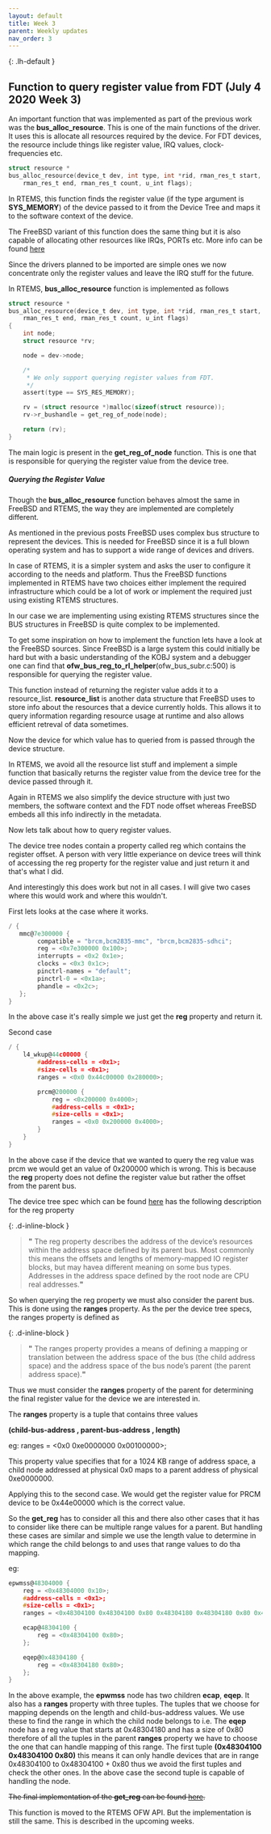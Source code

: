```yaml
---
layout: default
title: Week 3
parent: Weekly updates
nav_order: 3
---
```


{: .lh-default }
## Function to query register value from FDT (July 4 2020 Week 3)

An important function that was implemented as part of the previous work was the
**bus_alloc_resource**. This is one of the main functions of the driver. It uses
this is allocate all resources required by the device. For FDT devices, the
resource include things like register value, IRQ values, clock-frequencies etc.

```c
struct resource *
bus_alloc_resource(device_t dev, int type, int *rid, rman_res_t start,
	rman_res_t end, rman_res_t count, u_int flags);
```

In RTEMS, this function finds the register value (if the type argument is
**SYS_MEMORY**) of the device passed to it from the Device Tree and maps it to
the software context of the device.

The FreeBSD variant of this function does the same thing but it is also capable
of allocating other resources like IRQs, PORTs etc. More info can be found [here](https://www.freebsd.org/cgi/man.cgi?query=bus_alloc_resource_any&sektion=9&n=1)

Since the drivers planned to be imported are simple ones we now concentrate
only the register values and leave the IRQ stuff for the future.

In RTEMS, **bus_alloc_resource** function is implemented as follows
```c
struct resource *
bus_alloc_resource(device_t dev, int type, int *rid, rman_res_t start,
    rman_res_t end, rman_res_t count, u_int flags)
{
	int node;
	struct resource *rv;

	node = dev->node;

	/*
	 * We only support querying register values from FDT.
	 */
	assert(type == SYS_RES_MEMORY);

	rv = (struct resource *)malloc(sizeof(struct resource));
	rv->r_bushandle = get_reg_of_node(node);

	return (rv);
} 
```
The main logic is present in the **get_reg_of_node** function. This is one that
is responsible for querying the register value from the device tree.

##### Querying the Register Value

Though the **bus_alloc_resource** function behaves almost the same in FreeBSD and
RTEMS, the way they are implemented are completely different.

As mentioned in the previous posts FreeBSD uses complex bus structure to represent
the devices. This is needed for FreeBSD since it is a full blown operating
system and has to support a wide range of devices and drivers.

In case of RTEMS, it is a simpler system and asks the user to configure it
according to the needs and platform. Thus the FreeBSD functions implemented in
RTEMS have two choices either implement the required infrastructure which could
be a lot of work or implement the required just using existing RTEMS structures.

In our case we are implementing using existing RTEMS structures since the BUS
structures in FreeBSD is quite complex to be implemented.

To get some inspiration on how to implement the function lets have a look at the
FreeBSD sources. Since FreeBSD is a large system this could initially be hard
but with a basic understanding of the KOBJ system and a debugger one can find
that **ofw_bus_reg_to_rl_helper**(ofw_bus_subr.c:500) is responsible for querying
the register value.

This function instead of returning the register value adds it to a resource_list.
**resource_list** is another data structure that FreeBSD uses to store info about
the resources that a device currently holds. This allows it to query information
regarding resource usage at runtime and also allows efficient retreval of data
sometimes.

Now the device for which value has to queried from is passed through the device
structure.

In RTEMS, we avoid all the resource list stuff and implement a simple function
that basically returns the register value from the device tree for the device
passed through it.

Again in RTEMS we also simplify the device structure with just two members,
the software context and the FDT node offset whereas FreeBSD embeds all this info
indirectly in the metadata.

Now lets talk about how to query register values.

The device tree nodes contain a property called reg which contains the register
offset. A person with very little experiance on device trees will think of
accessing the reg property for the register value and just return it and that's
what I did.

And interestingly this does work but not in all cases. I will give two cases
where this would work and where this wouldn't.

First lets looks at the case where it works.

```c
/ {
   mmc@7e300000 {
        compatible = "brcm,bcm2835-mmc", "brcm,bcm2835-sdhci";
        reg = <0x7e300000 0x100>;
        interrupts = <0x2 0x1e>;
        clocks = <0x3 0x1c>;
        pinctrl-names = "default";
        pinctrl-0 = <0x1a>;
        phandle = <0x2c>;
   };
}
```

In the above case it's really simple we just get the **reg** property and return
it.

Second case

```c
/ {
	l4_wkup@44c00000 {
		#address-cells = <0x1>;
		#size-cells = <0x1>;
		ranges = <0x0 0x44c00000 0x280000>;

		prcm@200000 {
			reg = <0x200000 0x4000>;
			#address-cells = <0x1>;
			#size-cells = <0x1>;
			ranges = <0x0 0x200000 0x4000>;
		}
	}
}
```

In the above case if the device that we wanted to query the reg value was prcm
we would get an value of 0x200000 which is wrong. This is because the **reg**
property does not define the register value but rather the offset from the parent
bus.

The device tree spec which can be found [here](https://github.com/devicetree-org/devicetree-specification/releases/tag/v0.3) has the following description for the reg property

{: .d-inline-block }
> **"** The reg property describes the address of the device’s resources within the
> address space defined by its parent bus. Most commonly this means the offsets
> and lengths of memory-mapped IO register blocks, but may havea different meaning
> on some bus types. Addresses in the address space defined by the root node are
> CPU real addresses.**"**

So when querying the reg property we must also consider the parent bus. This is
done using the **ranges** property. As the per the device tree specs, the ranges
property is defined as

{: .d-inline-block }
> **"** The ranges property provides a means of defining a mapping or translation
> between the address space of the bus (the child address space) and the address
> space of the bus node’s parent (the parent address space).**"**

Thus we must consider the **ranges** property of the parent for determining the
final register value for the device we are interested in.

The **ranges** property is a tuple that contains three values

**(child-bus-address , parent-bus-address , length)**

eg: ranges = <0x0 0xe0000000 0x00100000>;

This property value specifies that for a 1024 KB range of address space, a child
node addressed at physical 0x0 maps to a parent address of physical 0xe0000000. 

Applying this to the second case. We would get the register value for PRCM device
to be 0x44e00000 which is the correct value.

So the **get_reg** has to consider all this and there also other cases that it
has to consider like there can be multiple range values for a parent. But handling
these cases are similar and simple we use the length value to determine in which
range the child belongs to and uses that range values to do tha mapping.

eg:

```c
epwmss@48304000 {
	reg = <0x48304000 0x10>;
	#address-cells = <0x1>;
	#size-cells = <0x1>;
	ranges = <0x48304100 0x48304100 0x80 0x48304180 0x48304180 0x80 0x48304200 0x48304200 0x80>;

	ecap@48304100 {
		reg = <0x48304100 0x80>;
	};

	eqep@0x48304180 {
		reg = <0x48304180 0x80>;
	};
}
```

In the above example, the **epwmss** node has two children **ecap**, **eqep**.
It also has a **ranges** property with three tuples. The tuples that we choose
for mapping depends on the length and child-bus-address values. We use these to
find the range in which the child node belongs to i.e. The **eqep** node has a
reg value that starts at 0x48304180 and has a size of 0x80 therefore of all the
tuples in the parent **ranges** property we have to choose the one that can
handle mapping of this range. The first tuple **(0x48304100 0x48304100 0x80)**
this means it can only handle devices that are in range 0x48304100 to
0x48304100 + 0x80 thus we avoid the first tuples and check the other ones. In
the above case the second tuple is capable of handling the node.

~~The final implementation of the **get_reg** can be found [here](https://github.com/gs-niteesh/rtems/blob/2d2e4b4198ae83a2fbfa099085a1dea7730b6a99/cpukit/rtems/src/bus.c#L99).~~

This function is moved to the RTEMS OFW API. But the implementation is still the
same. This is described in the upcoming weeks.
